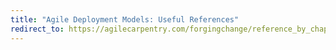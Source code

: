 ```yaml
---
title: "Agile Deployment Models: Useful References"
redirect_to: https://agilecarpentry.com/forgingchange/reference_by_chapter/AgileDeploymentModels/
---
```

